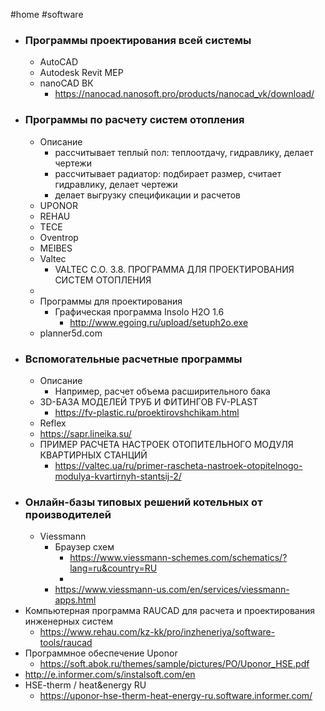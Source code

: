 #home #software 
- ### Программы проектирования всей системы
	- AutoCAD
	- Autodesk Revit MEP
	- nanoCAD ВК
		- https://nanocad.nanosoft.pro/products/nanocad_vk/download/
- ### Программы по расчету систем отопления
	- Описание
		- рассчитывает теплый пол: теплоотдачу, гидравлику, делает чертежи
		- рассчитывает радиатор: подбирает размер, считает гидравлику, делает чертежи
		- делает выгрузку спецификации и расчетов
	- UPONOR
	- REHAU
	- TECE
	- Oventrop
	- MEIBES
	- Valtec
		- VALTEC C.O. 3.8. ПРОГРАММА ДЛЯ ПРОЕКТИРОВАНИЯ СИСТЕМ ОТОПЛЕНИЯ
	- 
	- Программы для проектирования
		- Графическая программа Insolo H2O 1.6
			- http://www.egoing.ru/upload/setuph2o.exe
	- planner5d.com
- ### Вспомогательные расчетные программы
	- Описание
		- Например, расчет объема расширительного бака
	- 3D-БАЗА МОДЕЛЕЙ ТРУБ И ФИТИНГОВ FV-PLAST
		- https://fv-plastic.ru/proektirovshchikam.html
	- Reflex
	- https://sapr.lineika.su/
	- ПРИМЕР РАСЧЕТА НАСТРОЕК ОТОПИТЕЛЬНОГО МОДУЛЯ КВАРТИРНЫХ СТАНЦИЙ
		- https://valtec.ua/ru/primer-rascheta-nastroek-otopitelnogo-modulya-kvartirnyh-stantsij-2/
- ### Онлайн-базы типовых решений котельных от производителей
	- Viessmann
		- Браузер схем
			- https://www.viessmann-schemes.com/schematics/?lang=ru&country=RU
			- 
		- https://www.viessmann-us.com/en/services/viessmann-apps.html
- Компьютерная программа RAUCAD для расчета и проектирования инженерных систем
	- https://www.rehau.com/kz-kk/pro/inzheneriya/software-tools/raucad
- Программное обеспечение Uponor 
	- https://soft.abok.ru/themes/sample/pictures/PO/Uponor_HSE.pdf
- http://e.informer.com/s/instalsoft.com/en
- HSE-therm / heat&energy RU
	- https://uponor-hse-therm-heat-energy-ru.software.informer.com/